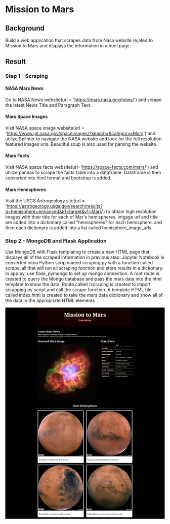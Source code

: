 # Mission to Mars

## Background
Build a web application that scrapes data from Nasa website re;ated to Mission to Mars and displays the information in a html page.

## Result
### Step 1 - Scraping
#### NASA Mars News 
Go to NASA News website(url = 'https://mars.nasa.gov/news/') and scrape the latest News Title and Paragraph Text.


#### Mars Space Images 
Visit NASA space image website(url = 'https://www.jpl.nasa.gov/spaceimages/?search=&category=Mars') and utilize Splinter to navigate the NASA website and look for the full resolution featured images urls. 
Beautiful soup is also used for parsing the website.

#### Mars Facts
Visit NASA space facts website(url='https://space-facts.com/mars/') and utilize pandas to scrape the facts table into a dataframe. Dataframe is then converted into html format and bootstrap is added.

#### Mars Hemispheres
Visit the USGS Astrogeology site(url = 'https://astrogeology.usgs.gov/search/results?q=hemisphere+enhanced&k1=target&v1=Mars') to obtain high resolution images with their title for each of Mar's hemispheres. 
imgage url and title are added into a dictionary called "hemispheres" for each hemisphere. and then each dictionary is added into a list called 
hemisphere_image_urls.


### Step 2 - MongoDB and Flask Application
Use MongoDB with Flask templating to create a new HTML page that displays all of the scraped information in previous step.
Jupyter Notebook is converted intoa Python scrip named scraping.py with a function called scrape_all that will run all scraping function and store results in a dictionary.
In app.py, use flask_pymongo to set up mongo connection.
A root route is created to query the Mongo database and pass the mars data into the html template to show the data.
Route called /scraping is created to import scrapping.py script and call the scrape function.
A template HTML file called index.html is created to take the mars data dictionary and show all of the data in the appropriate HTML elements

<img src="screenshot.PNG" width="900"> 

